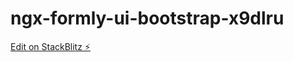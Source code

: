 # ngx-formly-ui-bootstrap-x9dlru

[Edit on StackBlitz ⚡️](https://stackblitz.com/edit/ngx-formly-ui-bootstrap-x9dlru)